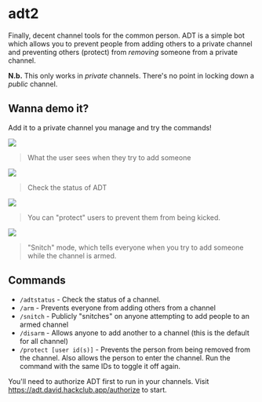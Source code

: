 # adt2

Finally, decent channel tools for the common person. ADT is a simple bot which allows you to prevent people from adding others to a private channel and preventing others (protect) from *removing* someone from a private channel.

**N.b.** This only works in *private* channels. There's no point in locking down a *public* channel.


## Wanna demo it?
Add it to a private channel you manage and try the commands!

![](https://files.catbox.moe/5pjqck.png)
> What the user sees when they try to add someone

![](https://files.catbox.moe/abn393.png)
> Check the status of ADT

![](https://files.catbox.moe/sz8aje.png)
> You can "protect" users to prevent them from being kicked.

![](https://files.catbox.moe/nhjeyy.png)
> "Snitch" mode, which tells everyone when you try to add someone while the channel is armed.

## Commands
- `/adtstatus` - Check the status of a channel.
- `/arm` - Prevents everyone from adding others from a channel
- `/snitch` - Publicly "snitches" on anyone attempting to add people to an armed channel
- `/disarm` - Allows anyone to add another to a channel (this is the default for all channel)
- `/protect [user id(s)]` - Prevents the person from being removed from the channel. Also allows the person to enter the channel. Run the command with the same IDs to toggle it off again.


You'll need to authorize ADT first to run in your channels. Visit https://adt.david.hackclub.app/authorize to start.